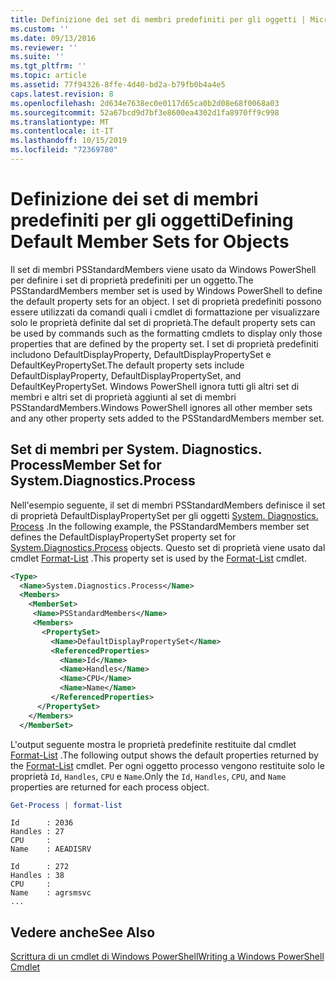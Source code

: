 ```yaml
---
title: Definizione dei set di membri predefiniti per gli oggetti | Microsoft Docs
ms.custom: ''
ms.date: 09/13/2016
ms.reviewer: ''
ms.suite: ''
ms.tgt_pltfrm: ''
ms.topic: article
ms.assetid: 77f94326-8ffe-4d40-bd2a-b79fb0b4a4e5
caps.latest.revision: 8
ms.openlocfilehash: 2d634e7638ec0e0117d65ca0b2d08e68f0068a03
ms.sourcegitcommit: 52a67bcd9d7bf3e8600ea4302d1fa8970ff9c998
ms.translationtype: MT
ms.contentlocale: it-IT
ms.lasthandoff: 10/15/2019
ms.locfileid: "72369780"
---
```

# <a name="defining-default-member-sets-for-objects"></a><span data-ttu-id="1fc37-102">Definizione dei set di membri predefiniti per gli oggetti</span><span class="sxs-lookup"><span data-stu-id="1fc37-102">Defining Default Member Sets for Objects</span></span>

<span data-ttu-id="1fc37-103">Il set di membri PSStandardMembers viene usato da Windows PowerShell per definire i set di proprietà predefiniti per un oggetto.</span><span class="sxs-lookup"><span data-stu-id="1fc37-103">The PSStandardMembers member set is used by Windows PowerShell to define the default property sets for an object.</span></span> <span data-ttu-id="1fc37-104">I set di proprietà predefiniti possono essere utilizzati da comandi quali i cmdlet di formattazione per visualizzare solo le proprietà definite dal set di proprietà.</span><span class="sxs-lookup"><span data-stu-id="1fc37-104">The default property sets can be used by commands such as the formatting cmdlets to display only those properties that are defined by the property set.</span></span> <span data-ttu-id="1fc37-105">I set di proprietà predefiniti includono DefaultDisplayProperty, DefaultDisplayPropertySet e DefaultKeyPropertySet.</span><span class="sxs-lookup"><span data-stu-id="1fc37-105">The default property sets include DefaultDisplayProperty, DefaultDisplayPropertySet, and DefaultKeyPropertySet.</span></span> <span data-ttu-id="1fc37-106">Windows PowerShell ignora tutti gli altri set di membri e altri set di proprietà aggiunti al set di membri PSStandardMembers.</span><span class="sxs-lookup"><span data-stu-id="1fc37-106">Windows PowerShell ignores all other member sets and any other property sets added to the PSStandardMembers member set.</span></span>

## <a name="member-set-for-systemdiagnosticsprocess"></a><span data-ttu-id="1fc37-107">Set di membri per System. Diagnostics. Process</span><span class="sxs-lookup"><span data-stu-id="1fc37-107">Member Set for System.Diagnostics.Process</span></span>

<span data-ttu-id="1fc37-108">Nell'esempio seguente, il set di membri PSStandardMembers definisce il set di proprietà DefaultDisplayPropertySet per gli oggetti [System. Diagnostics. Process](/dotnet/api/System.Diagnostics.Process) .</span><span class="sxs-lookup"><span data-stu-id="1fc37-108">In the following example, the PSStandardMembers member set defines the DefaultDisplayPropertySet property set for [System.Diagnostics.Process](/dotnet/api/System.Diagnostics.Process) objects.</span></span> <span data-ttu-id="1fc37-109">Questo set di proprietà viene usato dal cmdlet [Format-List](/powershell/module/Microsoft.PowerShell.Utility/Format-List) .</span><span class="sxs-lookup"><span data-stu-id="1fc37-109">This property set is used by the [Format-List](/powershell/module/Microsoft.PowerShell.Utility/Format-List) cmdlet.</span></span>

```xml
<Type>
  <Name>System.Diagnostics.Process</Name>
  <Members>
    <MemberSet>
     <Name>PSStandardMembers</Name>
     <Members>
       <PropertySet>
         <Name>DefaultDisplayPropertySet</Name>
         <ReferencedProperties>
           <Name>Id</Name>
           <Name>Handles</Name>
           <Name>CPU</Name>
           <Name>Name</Name>
         </ReferencedProperties>
      </PropertySet>
    </Members>
  </MemberSet>
```

<span data-ttu-id="1fc37-110">L'output seguente mostra le proprietà predefinite restituite dal cmdlet [Format-List](/powershell/module/Microsoft.PowerShell.Utility/Format-List) .</span><span class="sxs-lookup"><span data-stu-id="1fc37-110">The following output shows the default properties returned by the [Format-List](/powershell/module/Microsoft.PowerShell.Utility/Format-List) cmdlet.</span></span> <span data-ttu-id="1fc37-111">Per ogni oggetto processo vengono restituite solo le proprietà `Id`, `Handles`, `CPU` e `Name`.</span><span class="sxs-lookup"><span data-stu-id="1fc37-111">Only the `Id`, `Handles`, `CPU`, and `Name` properties are returned for each process object.</span></span>

```powershell
Get-Process | format-list
```

```output
Id      : 2036
Handles : 27
CPU     :
Name    : AEADISRV

Id      : 272
Handles : 38
CPU     :
Name    : agrsmsvc
...
```

## <a name="see-also"></a><span data-ttu-id="1fc37-112">Vedere anche</span><span class="sxs-lookup"><span data-stu-id="1fc37-112">See Also</span></span>

[<span data-ttu-id="1fc37-113">Scrittura di un cmdlet di Windows PowerShell</span><span class="sxs-lookup"><span data-stu-id="1fc37-113">Writing a Windows PowerShell Cmdlet</span></span>](./writing-a-windows-powershell-cmdlet.md)
